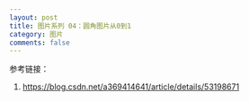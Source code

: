 ```yaml
---
layout: post
title: 图片系列 04：圆角图片从0到1
category: 图片
comments: false
---
```

 
参考链接：

1. <https://blog.csdn.net/a369414641/article/details/53198671>
	
	
	
	
	
	
	
	
	
	
	